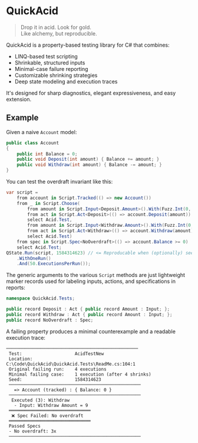 # QuickAcid
> Drop it in acid. Look for gold.  
> Like alchemy, but reproducible.
  
QuickAcid is a property-based testing library for C# that combines:

* LINQ-based test scripting
* Shrinkable, structured inputs
* Minimal-case failure reporting
* Customizable shrinking strategies
* Deep state modeling and execution traces

It's designed for sharp diagnostics, elegant expressiveness, and easy extension.  
## Example
Given a naive `Account` model:  
```csharp
public class Account
{
    public int Balance = 0;
    public void Deposit(int amount) { Balance += amount; }
    public void Withdraw(int amount) { Balance -= amount; }
}
```
You can test the overdraft invariant like this:  
```csharp
var script =
    from account in Script.Tracked(() => new Account())
    from _ in Script.Choose(
        from amount in Script.Input<Deposit.Amount>().With(Fuzz.Int(0, 10))
        from act in Script.Act<Deposit>(() => account.Deposit(amount))
        select Acid.Test,
        from amount in Script.Input<Withdraw.Amount>().With(Fuzz.Int(0, 10))
        from act in Script.Act<Withdraw>(() => account.Withdraw(amount))
        select Acid.Test)
    from spec in Script.Spec<NoOverdraft>(() => account.Balance >= 0)
    select Acid.Test;
QState.Run(script, 1584314623) // <= Reproducable when (optionally) seeded
    .WithOneRun()
    .And(50.ExecutionsPerRun());
```
The generic arguments to the various `Script` methods are just lightweight marker records used for labeling inputs, actions, and specifications in reports:  
```csharp
namespace QuickAcid.Tests;

public record Deposit : Act { public record Amount : Input; };
public record Withdraw : Act { public record Amount : Input; };
public record NoOverdraft : Spec;
```
A failing property produces a minimal counterexample and a readable execution trace:  
```
──────────────────────────────────────────────────
 Test:                    AcidTestNew
 Location:                C:\Code\QuickAcid\QuickAcid.Tests\ReadMe.cs:104:1
 Original failing run:    4 executions
 Minimal failing case:    1 execution (after 4 shrinks)
 Seed:                    1584314623
 ──────────────────────────────────────────────────
   => Account (tracked) : { Balance: 0 }
 ──────────────────────────────────────────────────
  Executed (3): Withdraw
   - Input: Withdraw Amount = 9
 ═══════════════════════════════
  ❌ Spec Failed: No overdraft
 ═══════════════════════════════
 Passed Specs
 - No overdraft: 3x
 ──────────────────────────────────────────────────
```
